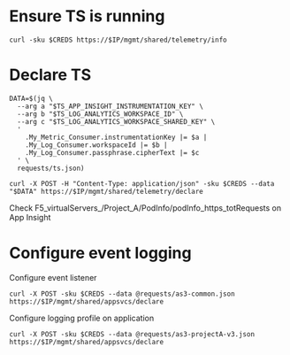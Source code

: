 # Ensure TS is running

```
curl -sku $CREDS https://$IP/mgmt/shared/telemetry/info
```

# Declare TS
```
DATA=$(jq \
  --arg a "$TS_APP_INSIGHT_INSTRUMENTATION_KEY" \
  --arg b "$TS_LOG_ANALYTICS_WORKSPACE_ID" \
  --arg c "$TS_LOG_ANALYTICS_WORKSPACE_SHARED_KEY" \
  '
    .My_Metric_Consumer.instrumentationKey |= $a |
    .My_Log_Consumer.workspaceId |= $b |
    .My_Log_Consumer.passphrase.cipherText |= $c
  ' \
  requests/ts.json)

curl -X POST -H "Content-Type: application/json" -sku $CREDS --data "$DATA" https://$IP/mgmt/shared/telemetry/declare
```

Check F5_virtualServers_/Project_A/PodInfo/podInfo_https_totRequests on App Insight

# Configure event logging

Configure event listener
```
curl -X POST -sku $CREDS --data @requests/as3-common.json https://$IP/mgmt/shared/appsvcs/declare
```

Configure logging profile on application
```
curl -X POST -sku $CREDS --data @requests/as3-projectA-v3.json https://$IP/mgmt/shared/appsvcs/declare
```
